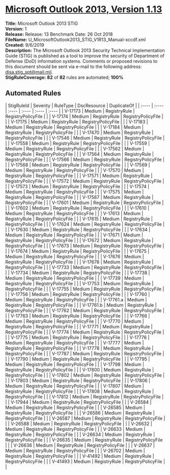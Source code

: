 # [Microsoft Outlook 2013, Version 1.13](https://github.com/Microsoft/PowerStig/wiki/Office-Outlook2013-1.13)

**Title:** Microsoft Outlook 2013 STIG  
**Version:** 1  
**Release:** Release: 13 Benchmark Date: 26 Oct 2018  
**FileName:** U_MicrosoftOutlook2013_STIG_V1R13_Manual-xccdf.xml  
**Created:** 9/6/2019  
**Description:** The Microsoft Outlook 2013 Security Technical Implementation Guide (STIG) is published as a tool to improve the security of Department of Defense (DoD) information systems.  Comments or proposed revisions to this document should be sent via e-mail to the following address: disa.stig_spt@mail.mil.  
**StigRuleCoverage:** **82** of **82** rules are automated; **100%**  

## Automated Rules

| StigRuleId | Severity | RuleType | DscResource | DuplicateOf |
| :---- | :---- | :---- | :---- | :---- | :---- |
| V-17173 | Medium | RegistryRule | RegistryPolicyFile |  |
| V-17174 | Medium | RegistryRule | RegistryPolicyFile |  |
| V-17175 | Medium | RegistryRule | RegistryPolicyFile |  |
| V-17183 | Medium | RegistryRule | RegistryPolicyFile |  |
| V-17184 | Medium | RegistryRule | RegistryPolicyFile |  |
| V-17470 | Medium | RegistryRule | RegistryPolicyFile |  |
| V-17546 | Medium | RegistryRule | RegistryPolicyFile |  |
| V-17558 | Medium | RegistryRule | RegistryPolicyFile |  |
| V-17559 | Medium | RegistryRule | RegistryPolicyFile |  |
| V-17562 | Medium | RegistryRule | RegistryPolicyFile |  |
| V-17564 | Medium | RegistryRule | RegistryPolicyFile |  |
| V-17566 | Medium | RegistryRule | RegistryPolicyFile |  |
| V-17568 | Medium | RegistryRule | RegistryPolicyFile |  |
| V-17569 | Medium | RegistryRule | RegistryPolicyFile |  |
| V-17570 | Medium | RegistryRule | RegistryPolicyFile |  |
| V-17571 | Medium | RegistryRule | RegistryPolicyFile |  |
| V-17572 | Medium | RegistryRule | RegistryPolicyFile |  |
| V-17573 | Medium | RegistryRule | RegistryPolicyFile |  |
| V-17574 | Medium | RegistryRule | RegistryPolicyFile |  |
| V-17575 | Medium | RegistryRule | RegistryPolicyFile |  |
| V-17587 | Medium | RegistryRule | RegistryPolicyFile |  |
| V-17601 | Medium | RegistryRule | RegistryPolicyFile |  |
| V-17602 | Medium | RegistryRule | RegistryPolicyFile |  |
| V-17610 | Medium | RegistryRule | RegistryPolicyFile |  |
| V-17613 | Medium | RegistryRule | RegistryPolicyFile |  |
| V-17615 | Medium | RegistryRule | RegistryPolicyFile |  |
| V-17624 | Medium | RegistryRule | RegistryPolicyFile |  |
| V-17630 | Medium | RegistryRule | RegistryPolicyFile |  |
| V-17634 | Medium | RegistryRule | RegistryPolicyFile |  |
| V-17671 | Medium | RegistryRule | RegistryPolicyFile |  |
| V-17672 | Medium | RegistryRule | RegistryPolicyFile |  |
| V-17673 | Medium | RegistryRule | RegistryPolicyFile |  |
| V-17674 | Medium | RegistryRule | RegistryPolicyFile |  |
| V-17675 | Medium | RegistryRule | RegistryPolicyFile |  |
| V-17676 | Medium | RegistryRule | RegistryPolicyFile |  |
| V-17678 | Medium | RegistryRule | RegistryPolicyFile |  |
| V-17733 | Medium | RegistryRule | RegistryPolicyFile |  |
| V-17734 | Medium | RegistryRule | RegistryPolicyFile |  |
| V-17738 | Medium | RegistryRule | RegistryPolicyFile |  |
| V-17739 | Medium | RegistryRule | RegistryPolicyFile |  |
| V-17753 | Medium | RegistryRule | RegistryPolicyFile |  |
| V-17755 | Medium | RegistryRule | RegistryPolicyFile |  |
| V-17756 | Medium | RegistryRule | RegistryPolicyFile |  |
| V-17760 | Medium | RegistryRule | RegistryPolicyFile |  |
| V-17761.a | Medium | RegistryRule | RegistryPolicyFile |  |
| V-17761.b | Medium | RegistryRule | RegistryPolicyFile |  |
| V-17762 | Medium | RegistryRule | RegistryPolicyFile |  |
| V-17763 | Medium | RegistryRule | RegistryPolicyFile |  |
| V-17766 | Medium | RegistryRule | RegistryPolicyFile |  |
| V-17770 | Medium | RegistryRule | RegistryPolicyFile |  |
| V-17771 | Medium | RegistryRule | RegistryPolicyFile |  |
| V-17774 | Medium | RegistryRule | RegistryPolicyFile |  |
| V-17775 | Medium | RegistryRule | RegistryPolicyFile |  |
| V-17776 | Medium | RegistryRule | RegistryPolicyFile |  |
| V-17777 | Medium | RegistryRule | RegistryPolicyFile |  |
| V-17778 | Medium | RegistryRule | RegistryPolicyFile |  |
| V-17787 | Medium | RegistryRule | RegistryPolicyFile |  |
| V-17790 | Medium | RegistryRule | RegistryPolicyFile |  |
| V-17795 | Medium | RegistryRule | RegistryPolicyFile |  |
| V-17798 | Medium | RegistryRule | RegistryPolicyFile |  |
| V-17800 | Medium | RegistryRule | RegistryPolicyFile |  |
| V-17802 | Medium | RegistryRule | RegistryPolicyFile |  |
| V-17803 | Medium | RegistryRule | RegistryPolicyFile |  |
| V-17806 | Medium | RegistryRule | RegistryPolicyFile |  |
| V-17807 | Medium | RegistryRule | RegistryPolicyFile |  |
| V-17808 | Medium | RegistryRule | RegistryPolicyFile |  |
| V-17812 | Medium | RegistryRule | RegistryPolicyFile |  |
| V-17944 | Medium | RegistryRule | RegistryPolicyFile |  |
| V-26584 | Medium | RegistryRule | RegistryPolicyFile |  |
| V-26585 | Medium | RegistryRule | RegistryPolicyFile |  |
| V-26586 | Medium | RegistryRule | RegistryPolicyFile |  |
| V-26587 | Medium | RegistryRule | RegistryPolicyFile |  |
| V-26588 | Medium | RegistryRule | RegistryPolicyFile |  |
| V-26632 | Medium | RegistryRule | RegistryPolicyFile |  |
| V-26633 | Medium | RegistryRule | RegistryPolicyFile |  |
| V-26634 | Medium | RegistryRule | RegistryPolicyFile |  |
| V-26635 | Medium | RegistryRule | RegistryPolicyFile |  |
| V-26636 | Medium | RegistryRule | RegistryPolicyFile |  |
| V-26637 | Medium | RegistryRule | RegistryPolicyFile |  |
| V-26702 | Medium | RegistryRule | RegistryPolicyFile |  |
| V-41492 | Medium | RegistryRule | RegistryPolicyFile |  |
| V-41493 | Medium | RegistryRule | RegistryPolicyFile |  |
